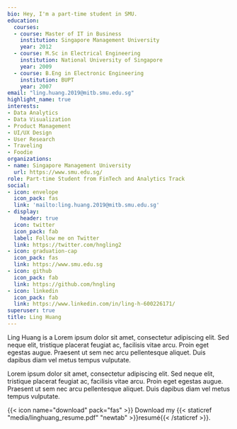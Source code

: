 ```yaml
---
bio: Hey, I'm a part-time student in SMU.
education:
  courses:
  - course: Master of IT in Business
    institution: Singapore Management University
    year: 2012
  - course: M.Sc in Electrical Engineering
    institution: National University of Singapore
    year: 2009
  - course: B.Eng in Electronic Engineering
    institution: BUPT
    year: 2007
email: "ling.huang.2019@mitb.smu.edu.sg"
highlight_name: true
interests:
- Data Analytics
- Data Visualization
- Product Management
- UI/UX Design
- User Research
- Traveling
- Foodie
organizations:
- name: Singapore Management University
  url: https://www.smu.edu.sg/
role: Part-time Student from FinTech and Analytics Track
social:
- icon: envelope
  icon_pack: fas
  link: 'mailto:ling.huang.2019@mitb.smu.edu.sg'
- display:
    header: true
  icon: twitter
  icon_pack: fab
  label: Follow me on Twitter
  link: https://twitter.com/hngling2
- icon: graduation-cap
  icon_pack: fas
  link: https://www.smu.edu.sg
- icon: github
  icon_pack: fab
  link: https://github.com/hngling
- icon: linkedin
  icon_pack: fab
  link: https://www.linkedin.com/in/ling-h-600226171/
superuser: true
title: Ling Huang
---
```


Ling Huang is a Lorem ipsum dolor sit amet, consectetur adipiscing elit. Sed neque elit, tristique placerat feugiat ac, facilisis vitae arcu. Proin eget egestas augue. Praesent ut sem nec arcu pellentesque aliquet. Duis dapibus diam vel metus tempus vulputate.

Lorem ipsum dolor sit amet, consectetur adipiscing elit. Sed neque elit, tristique placerat feugiat ac, facilisis vitae arcu. Proin eget egestas augue. Praesent ut sem nec arcu pellentesque aliquet. Duis dapibus diam vel metus tempus vulputate.

{{< icon name="download" pack="fas" >}} Download my {{< staticref "media/linghuang_resume.pdf" "newtab" >}}resumé{{< /staticref >}}.
